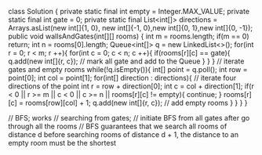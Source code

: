 class Solution {
    private static final int empty = Integer.MAX_VALUE;
    private static final int gate = 0;
    private static final List<int[]> directions = Arrays.asList(new int[]{1, 0}, new int[]{-1, 0},new int[]{0, 1},new int[]{0, -1});
    public void wallsAndGates(int[][] rooms) {
        int m = rooms.length;
        if(m == 0) return;
        int n = rooms[0].length;
        Queue<int[]> q = new LinkedList<>();
        for(int r = 0; r < m; r ++){
            for(int c = 0; c < n; c ++){
                if(rooms[r][c] == gate){
                    q.add(new int[]{r, c});   // mark all gate and add to the Queue
                }
            }
        }
        // iterate gates and empty rooms
        while(!q.isEmpty()){
            int[] point = q.poll();
            int row = point[0];
            int col = point[1];
            for(int[] direction : directions){  // iterate four directions of the point
                int r = row + direction[0];
                int c = col + direction[1];
                if(r < 0 || r >= m || c < 0 || c >= n || rooms[r][c] != empty){
                    continue;
                }
                rooms[r][c] = rooms[row][col] + 1;
                q.add(new int[]{r, c});   // add empty rooms
            }
        }
    }
}


// BFS; works
// searching from gates; 
// initiate BFS from all gates after go through all the rooms
// BFS guarantees that we search all rooms of distance d before searching rooms of distance d + 1, the distance to an empty room must be the shortest